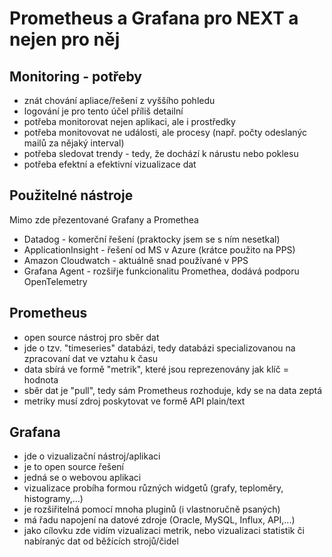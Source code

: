 # Prometheus a Grafana pro NEXT a nejen pro něj


## Monitoring - potřeby

* znát chování apliace/řešení z vyššího pohledu
* logování je pro tento účel příliš detailní
* potřeba monitorovat nejen aplikaci, ale i prostředky
* potřeba monitovovat ne události, ale procesy (např. počty odeslanýc mailů za nějaký interval)
* potřeba sledovat trendy - tedy, že dochází k nárustu nebo poklesu
* potřeba efektní a efektivní vizualizace dat

## Použitelné nástroje

Mimo zde přezentované Grafany a Promethea
* Datadog - komerční řešení (praktocky jsem se s ním nesetkal)
* ApplicationInsight - řešení od MS v Azure (krátce použito na PPS)
* Amazon Cloudwatch - aktuálně snad používané v PPS
* Grafana Agent - rozšiřje funkcionalitu Promethea, dodává podporu OpenTelemetry

## Prometheus

* open source nástroj pro sběr dat
* jde o tzv. "timeseries" databázi, tedy databázi specializovanou na zpracovaní dat ve vztahu k času
* data sbírá ve formě "metrik", které jsou reprezenovány jak klíč = hodnota
* sběr dat je "pull", tedy sám Prometheus rozhoduje, kdy se na data zeptá
* metriky musí zdroj poskytovat ve formě API plain/text

## Grafana

* jde o vizualizační nástroj/aplikaci
* je to open source řešení
* jedná se o webovou aplikaci
* vizualizace probíha formou různých widgetů (grafy, teploměry, histogramy,...)
* je rozšiřitelná pomocí mnoha pluginů (i vlastnoručně psaných)
* má řadu napojení na datové zdroje (Oracle, MySQL, Influx, API,...)
* jako cílovku zde vidím vizualizaci metrik, nebo vizualizaci statistik či nabíranýc dat od běžících strojů/čidel





